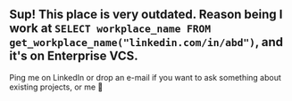 ## Sup! This place is very outdated. Reason being I work at `SELECT workplace_name FROM get_workplace_name("linkedin.com/in/abd")`, and it's on Enterprise VCS.

Ping me on LinkedIn or drop an e-mail if you want to ask something about existing projects, or me 👀

<!--
**abdurahman-ctis/abdurahman-ctis** is a ✨ _special_ ✨ repository because its `README.md` (this file) appears on your GitHub profile.

Here are some ideas to get you started:

- 🔭 I’m currently working on ...
- 🌱 I’m currently learning ...
- 👯 I’m looking to collaborate on ...
- 🤔 I’m looking for help with ...
- 💬 Ask me about ...
- 📫 How to reach me: ...
- 😄 Pronouns: ...
- ⚡ Fun fact: ...
-->
